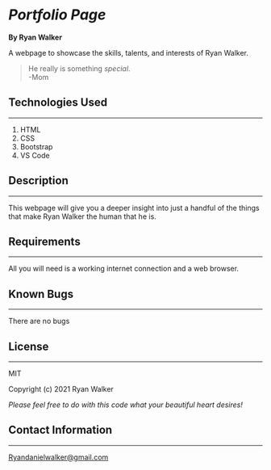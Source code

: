# _Portfolio Page_
**By Ryan Walker**

A webpage to showcase the skills, talents, and interests of Ryan Walker.
>He really is something *special*.  
-Mom

## Technologies Used
---

1. HTML
2. CSS
3. Bootstrap
4. VS Code

## Description
---

This webpage will give you a deeper insight into just a handful of the things that make Ryan Walker the human that he is. 

## Requirements
---

All you will need is a working internet connection and a web browser. 

## Known Bugs
---

There are no bugs 

## License
---
MIT 

Copyright (c) 2021 Ryan Walker

*Please feel free to do with this code what your beautiful heart desires!*

## Contact Information
---
[Ryandanielwalker@gmail.com](mailto:ryandanielwalker@gmail.com)




